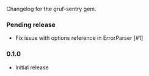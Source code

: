 Changelog for the gruf-sentry gem.

### Pending release

- Fix issue with options reference in ErrorParser [#1]

### 0.1.0

* Initial release

